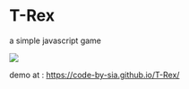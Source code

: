 # T-Rex
a simple javascript game

<img src="https://code-by-sia.github.io/T-Rex/screenshot.jpg">

demo at : https://code-by-sia.github.io/T-Rex/
